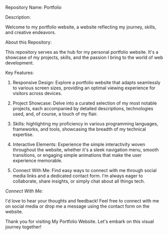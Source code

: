 Repository Name: Portfolio

Description:

Welcome to my portfolio website, a website reflecting my journey, skills, and creative endeavors. 

About this Repository:

This repository serves as the hub for my personal portfolio website. It's a showcase of my projects, skills, and the passion I bring to the world of web development.

Key Features:

1. Responsive Design: Explore a portfolio website that adapts seamlessly to various screen sizes, providing an optimal viewing experience for visitors across devices.

2. Project Showcase: Delve into a curated selection of my most notable projects, each accompanied by detailed descriptions, technologies used, and, of course, a touch of my flair.

3. Skills:  highlighting my proficiency in various programming languages, frameworks, and tools, showcasing the breadth of my technical expertise.

4. Interactive Elements: Experience the simple interactivity woven throughout the website, whether it's a sleek navigation menu, smooth transitions, or engaging simple animations that make the user experience memorable.

5. Connect With Me: Find easy ways to connect with me through social media links and a dedicated contact form. I'm always eager to collaborate, share insights, or simply chat about all things tech.

*Connect With Me:*

I'd love to hear your thoughts and feedback! Feel free to connect with me on social media or drop me a message using the contact form on the website.

Thank you for visiting My Portfolio Website. Let's embark on this visual journey together!
